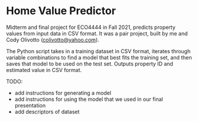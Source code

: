 # Home Value Predictor
Midterm and final project for ECO4444 in Fall 2021, predicts property values from input data in CSV format. It was a pair project, built by me and Cody Olivotto (colivotto@yahoo.com). 

The Python script takes in a training dataset in CSV format, iterates through variable combinations to find a model that best fits the training set, and then saves that model to be used on the test set. Outputs property ID and estimated value in CSV format. 

TODO:
- add instructions for generating a model
- add instructions for using the model that we used in our final presentation
- add descriptors of dataset
